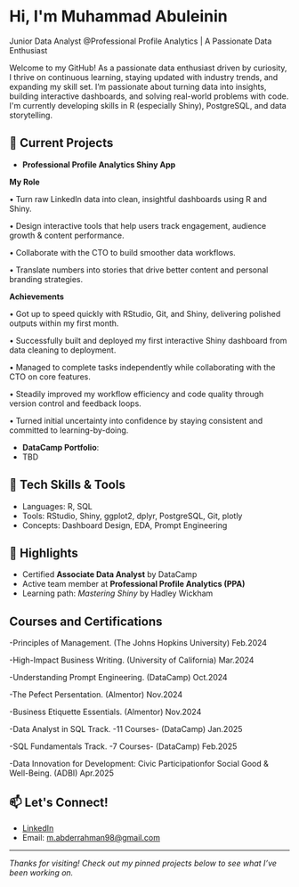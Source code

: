 # Hi, I'm Muhammad Abuleinin
Junior Data Analyst @Professional Profile Analytics
| A Passionate Data Enthusiast

Welcome to my GitHub! 
As a passionate data enthusiast driven by curiosity, I thrive on continuous learning, staying updated with industry trends, and expanding my skill set.
I’m passionate about turning data into insights, building interactive dashboards, and solving real-world problems with code. I'm currently developing 
skills in R (especially Shiny), PostgreSQL, and data storytelling.

## 🚀 Current Projects
- **Professional Profile Analytics Shiny App**

 **My Role**

• Turn raw LinkedIn data into clean, insightful dashboards using R and Shiny.

• Design interactive tools that help users track engagement, audience growth & content performance.

• Collaborate with the CTO to build smoother data workflows.

• Translate numbers into stories that drive better content and personal branding strategies.

**Achievements**

• Got up to speed quickly with RStudio, Git, and Shiny, delivering polished outputs within my first month.

• Successfully built and deployed my first interactive Shiny dashboard from data cleaning to deployment.

• Managed to complete tasks independently while collaborating with the CTO on core features.

• Steadily improved my workflow efficiency and code quality through version control and feedback loops.

• Turned initial uncertainty into confidence by staying consistent and committed to learning-by-doing.
 

- **DataCamp Portfolio**:
- TBD

## 🧠 Tech Skills & Tools
- Languages: R, SQL
- Tools: RStudio, Shiny, ggplot2, dplyr, PostgreSQL, Git, plotly
- Concepts: Dashboard Design, EDA, Prompt Engineering

## 📌 Highlights
- Certified **Associate Data Analyst** by DataCamp
- Active team member at **Professional Profile Analytics (PPA)**
- Learning path: *Mastering Shiny* by Hadley Wickham

## Courses and Certifications
-Principles of Management. (The Johns Hopkins University)  Feb.2024

-High-Impact Business Writing. (University of California)  Mar.2024

-Understanding Prompt Engineering. (DataCamp)  Oct.2024

-The Pefect Persentation. (Almentor)  Nov.2024

-Business Etiquette Essentials. (Almentor) Nov.2024

-Data Analyst in SQL Track. -11 Courses- (DataCamp) Jan.2025

-SQL Fundamentals Track.  -7 Courses-  (DataCamp)  Feb.2025

-Data Innovation for Development: Civic Participationfor Social Good & Well-Being.  (ADBI)  Apr.2025


## 📫 Let's Connect!
- [LinkedIn](https://www.linkedin.com/in/your-link/)
- Email: m.abderrahman98@gmail.com

---------

*Thanks for visiting! Check out my pinned projects below to see what I’ve been working on.*

